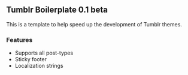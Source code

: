 Tumblr Boilerplate 0.1 beta
--------------------------------------

This is a template to help speed up the development of Tumblr themes.


### Features ###

* Supports all post-types
* Sticky footer
* Localization strings